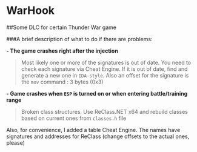 # WarHook

##Some DLC for certain Thunder War game

###A brief description of what to do if there are problems:

**- The game crashes right after the injection**

> Most likely one or more of the signatures is out of date. You need to check each signature via Cheat Engine. If it is out of date, find and generate a new one in `IDA-style`. Also an offset for the signature is the `mov` command : 3 bytes (0x3)

**- Game crashes when `ESP` is turned on or when entering battle/training range**

> Broken class structures. Use ReClass.NET x64 and rebuild classes based on current ones from `classes.h` file

Also, for convenience, I added a table Cheat Engine. The names have signatures and addresses for ReClass (change offsets to the actual ones, please)
